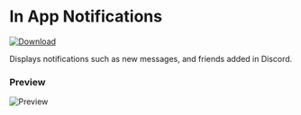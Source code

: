 # In App Notifications
 [![Download][icon]][link] 

Displays notifications such as new messages, and friends added in Discord.
### Preview 
![Preview](https://github.com/user-attachments/assets/6c2758bd-ab6b-49e0-99cb-78de7a62611a)

[icon]: https://github.com/user-attachments/assets/1811e2ea-eb07-4e4c-b163-74194c3e44cc
[link]: InAppNotifications.plugin.js?raw=true
